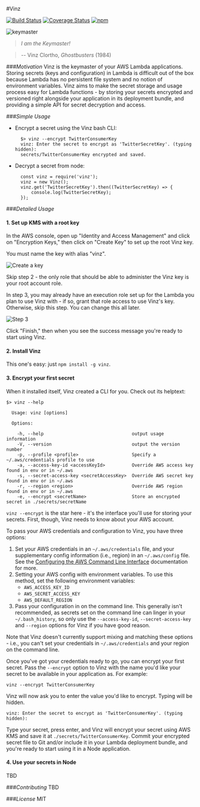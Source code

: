 #Vinz

[![Build Status](https://travis-ci.org/bjacobel/vinz.svg?branch=master)](https://travis-ci.org/bjacobel/vinz) [![Coverage Status](https://coveralls.io/repos/github/bjacobel/vinz/badge.svg)](https://coveralls.io/github/bjacobel/vinz) [![npm](https://img.shields.io/npm/v/vinz.svg?maxAge=2592000)](https://npmjs.com/package/vinz)

![keymaster](https://gifs.bjacobel.com/keymaster.gif)

> _I am the Keymaster!_

>-- Vinz Clortho, _Ghostbusters_ (1984)


###_Motivation_
Vinz is the keymaster of your AWS Lambda applications. Storing secrets (keys and configuration) in Lambda is difficult out of the box because Lambda has no persistent file system and no notion of environment variables. Vinz aims to make the secret storage and usage process easy for Lambda functions - by storing your secrets encrypted and versioned right alongside your application in its deployment bundle, and providing a simple API for secret decryption and access.

###_Simple Usage_
- Encrypt a secret using the Vinz bash CLI:

        $> vinz --encrypt TwitterConsumerKey
        vinz: Enter the secret to encrypt as 'TwitterSecretKey'. (typing hidden):
        secrets/TwitterConsumerKey encrypted and saved.

- Decrypt a secret from node:

        const vinz = require('vinz');
        vinz = new Vinz();
        vinz.get('TwitterSecretKey').then((TwitterSecretKey) => {
            console.log(TwitterSecretKey);
        });

###_Detailed Usage_

#### 1. Set up KMS with a root key
In the AWS console, open up "Identity and Access Management" and click on "Encryption Keys," then click on "Create Key" to set up the root Vinz key.

You must name the key with alias "vinz".

![Create a key](https://i.bjacobel.com/20160531-464t5.png)

Skip step 2 - the only role that should be able to administer the Vinz key is your root account role.

In step 3, you may already have an execution role set up for the Lambda you plan to use Vinz with - if so, grant that role access to use Vinz's key. Otherwise, skip this step. You can change this all later.

![Step 3](https://i.bjacobel.com/20160531-gh9jh.png)

Click "Finish," then when you see the success message you're ready to start using Vinz.

#### 2. Install Vinz

This one's easy: just `npm install -g vinz`.

#### 3. Encrypt your first secret

When it installed itself, Vinz created a CLI for you. Check out its helptext:

    $> vinz --help

      Usage: vinz [options]

      Options:

        -h, --help                                 output usage information
        -V, --version                              output the version number
        -p, --profile <profile>                    Specify a ~/.aws/credentials profile to use
        -a, --access-key-id <accessKeyId>          Override AWS access key found in env or in ~/.aws
        -s, --secret-access-key <secretAccessKey>  Override AWS secret key found in env or in ~/.aws
        -r, --region <region>                      Override AWS region found in env or in ~/.aws
        -e, --encrypt <secretName>                 Store an encrypted secret in ./secrets/secretName

`vinz --encrypt` is the star here - it's the interface you'll use for storing your secrets. First, though, Vinz needs to know about your AWS account.

To pass your AWS credentials and configuration to Vinz, you have three options:

1. Set your AWS credentials in an `~/.aws/credentials` file, and your supplementary config information (i.e., region) in an `~/.aws/config` file. See the [Configuring the AWS Command Line Interface](https://docs.aws.amazon.com/cli/latest/userguide/cli-chap-getting-started.html#cli-config-files) documentation for more.
2. Setting your AWS config with environment variables. To use this method, set the following environment variables:
    - `AWS_ACCESS_KEY_ID`
    - `AWS_SECRET_ACCESS_KEY`
    - `AWS_DEFAULT_REGION`
3. Pass your configuration in on the command line. This generally isn't recommended, as secrets set on the command line can linger in your `~/.bash_history`, so only use the `--access-key-id`, `--secret-access-key` and `--region` options for Vinz if you have good reason.

Note that Vinz doesn't currently support mixing and matching these options - i.e., you can't set your credentials in `~/.aws/credentials` and your region on the command line.

Once you've got your credentials ready to go, you can encrypt your first secret. Pass the `--encrypt` option to Vinz with the name you'd like your secret to be available in your application as. For example:

	vinz --encrypt TwitterConsumerKey

Vinz will now ask you to enter the value you'd like to encrypt. Typing will be hidden.

	vinz: Enter the secret to encrypt as 'TwitterConsumerKey'. (typing hidden):

Type your secret, press enter, and Vinz will encrypt your secret using AWS KMS and save it at `./secrets/TwitterConsumerKey`. Commit your encrypted secret file to Git and/or include it in your Lambda deployment bundle, and you're ready to start using it in a Node application.

#### 4. Use your secrets in Node
TBD


###_Contributing_
TBD

###_License_
MIT
